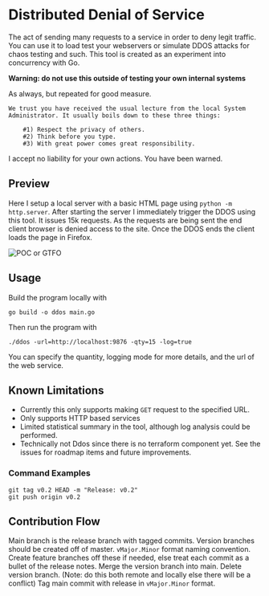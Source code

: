 # Distributed Denial of Service
The act of sending many requests to a service in order to deny legit traffic.
You can use it to load test your webservers or simulate DDOS attacks for chaos testing and such.
This tool is created as an experiment into concurrency with Go.

**Warning: do not use this outside of testing your own internal systems**

As always, but repeated for good measure.
```
We trust you have received the usual lecture from the local System
Administrator. It usually boils down to these three things:

    #1) Respect the privacy of others.
    #2) Think before you type.
    #3) With great power comes great responsibility.
```

I accept no liability for your own actions. You have been warned.

## Preview
Here I setup a local server with a basic HTML page using `python -m http.server`.
After starting the server I immediately trigger the DDOS using this tool.
It issues 15k requests.
As the requests are being sent the end client browser is denied access to the site.
Once the DDOS ends the client loads the page in Firefox.

![POC or GTFO](https://github.com/nicholasericksen/poc-videos/blob/main/gifs/DDOS-Example-GIF.gif)

## Usage
Build the program locally with
```
go build -o ddos main.go
```

Then run the program with 

```
./ddos -url=http://localhost:9876 -qty=15 -log=true
```

You can specify the quantity, logging mode for more details, and the url of the web service.

## Known Limitations
* Currently this only supports making `GET` request to the specified URL.
* Only supports HTTP based services
* Limited statistical summary in the tool, although log analysis could be performed.
* Technically not Ddos since there is no terraform component yet.
See the issues for roadmap items and future improvements.

### Command Examples
```
git tag v0.2 HEAD -m "Release: v0.2"
git push origin v0.2
```

## Contribution Flow
Main branch is the release branch with tagged commits.
Version branches should be created off of master.
`vMajor.Minor` format naming convention.
Create feature branches off these if needed,
else treat each commit as a bullet of the release notes.
Merge the version branch into main.
Delete version branch.
(Note: do this both remote and locally else there will be a conflict)
Tag main commit with release in `vMajor.Minor` format.
